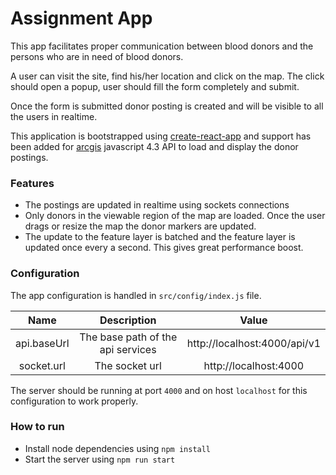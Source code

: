# Assignment App

This app facilitates proper communication between blood donors and the persons who are in need of blood donors.

A user can visit the site, find his/her location and click on the map. The click should open a popup, user should fill the form completely and submit.

Once the form is submitted donor posting is created and will be visible to all the users in realtime.

This application is bootstrapped using [create-react-app](https://github.com/facebookincubator/create-react-app) and support has been added for [arcgis](https://arcgis.com) javascript 4.3 API to load and display the donor postings.

### Features

- The postings are updated in realtime using sockets connections
- Only donors in the viewable region of the map are loaded. Once the user drags or resize the map the donor markers are updated.
- The update to the feature layer is batched and the feature layer is updated once every a second. This gives great performance boost.


### Configuration

The app configuration is handled in `src/config/index.js` file.

|  Name   |   Description |  Value  |
|:-:  |:-:  |:-:  |
|  api.baseUrl  | The base path of the api services   | http://localhost:4000/api/v1    |
| socket.url    | The socket url    | http://localhost:4000   |

The server should be running at port `4000` and on host `localhost` for this configuration to work properly.

### How to run

- Install node dependencies using `npm install`
- Start the server using `npm run start`
